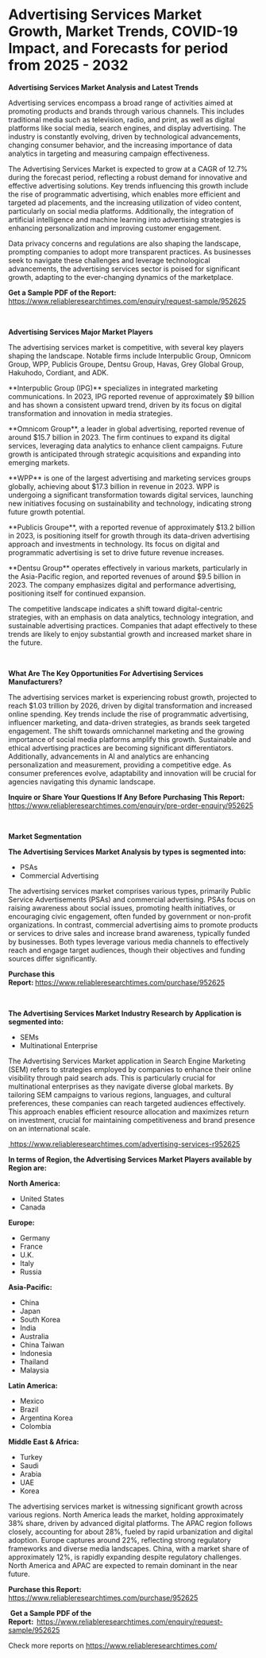 <p><h1>Advertising Services Market Growth, Market Trends, COVID-19 Impact, and Forecasts for period from 2025 - 2032</h1></p><p><strong>Advertising Services Market Analysis and Latest Trends</strong></p>
<p><p>Advertising services encompass a broad range of activities aimed at promoting products and brands through various channels. This includes traditional media such as television, radio, and print, as well as digital platforms like social media, search engines, and display advertising. The industry is constantly evolving, driven by technological advancements, changing consumer behavior, and the increasing importance of data analytics in targeting and measuring campaign effectiveness.</p><p>The Advertising Services Market is expected to grow at a CAGR of 12.7% during the forecast period, reflecting a robust demand for innovative and effective advertising solutions. Key trends influencing this growth include the rise of programmatic advertising, which enables more efficient and targeted ad placements, and the increasing utilization of video content, particularly on social media platforms. Additionally, the integration of artificial intelligence and machine learning into advertising strategies is enhancing personalization and improving customer engagement.</p><p>Data privacy concerns and regulations are also shaping the landscape, prompting companies to adopt more transparent practices. As businesses seek to navigate these challenges and leverage technological advancements, the advertising services sector is poised for significant growth, adapting to the ever-changing dynamics of the marketplace.</p></p>
<p><strong>Get a Sample PDF of the Report:&nbsp;</strong> <a href="https://www.reliableresearchtimes.com/enquiry/request-sample/952625?utm_campaign=3067&utm_medium=2&utm_source=Github&utm_content=ia&utm_term=06032025&utm_id=advertising-services">https://www.reliableresearchtimes.com/enquiry/request-sample/952625</a></p>
<p>&nbsp;</p>
<p><strong>Advertising Services Major Market Players</strong></p>
<p><p>The advertising services market is competitive, with several key players shaping the landscape. Notable firms include Interpublic Group, Omnicom Group, WPP, Publicis Groupe, Dentsu Group, Havas, Grey Global Group, Hakuhodo, Cordiant, and ADK.</p><p>**Interpublic Group (IPG)** specializes in integrated marketing communications. In 2023, IPG reported revenue of approximately $9 billion and has shown a consistent upward trend, driven by its focus on digital transformation and innovation in media strategies.</p><p>**Omnicom Group**, a leader in global advertising, reported revenue of around $15.7 billion in 2023. The firm continues to expand its digital services, leveraging data analytics to enhance client campaigns. Future growth is anticipated through strategic acquisitions and expanding into emerging markets.</p><p>**WPP** is one of the largest advertising and marketing services groups globally, achieving about $17.3 billion in revenue in 2023. WPP is undergoing a significant transformation towards digital services, launching new initiatives focusing on sustainability and technology, indicating strong future growth potential.</p><p>**Publicis Groupe**, with a reported revenue of approximately $13.2 billion in 2023, is positioning itself for growth through its data-driven advertising approach and investments in technology. Its focus on digital and programmatic advertising is set to drive future revenue increases.</p><p>**Dentsu Group** operates effectively in various markets, particularly in the Asia-Pacific region, and reported revenues of around $9.5 billion in 2023. The company emphasizes digital and performance advertising, positioning itself for continued expansion.</p><p>The competitive landscape indicates a shift toward digital-centric strategies, with an emphasis on data analytics, technology integration, and sustainable advertising practices. Companies that adapt effectively to these trends are likely to enjoy substantial growth and increased market share in the future.</p></p>
<p>&nbsp;</p>
<p><strong>What Are The Key Opportunities For Advertising Services Manufacturers?</strong></p>
<p><p>The advertising services market is experiencing robust growth, projected to reach $1.03 trillion by 2026, driven by digital transformation and increased online spending. Key trends include the rise of programmatic advertising, influencer marketing, and data-driven strategies, as brands seek targeted engagement. The shift towards omnichannel marketing and the growing importance of social media platforms amplify this growth. Sustainable and ethical advertising practices are becoming significant differentiators. Additionally, advancements in AI and analytics are enhancing personalization and measurement, providing a competitive edge. As consumer preferences evolve, adaptability and innovation will be crucial for agencies navigating this dynamic landscape.</p></p>
<p><strong>Inquire or Share Your Questions If Any Before Purchasing This Report:</strong> <a href="https://www.reliableresearchtimes.com/enquiry/pre-order-enquiry/952625?utm_campaign=3067&utm_medium=2&utm_source=Github&utm_content=ia&utm_term=06032025&utm_id=advertising-services">https://www.reliableresearchtimes.com/enquiry/pre-order-enquiry/952625</a></p>
<p>&nbsp;</p>
<p><strong>Market Segmentation</strong></p>
<p><strong>The Advertising Services Market Analysis by types is segmented into:</strong></p>
<p><ul><li>PSAs</li><li>Commercial Advertising</li></ul></p>
<p><p>The advertising services market comprises various types, primarily Public Service Advertisements (PSAs) and commercial advertising. PSAs focus on raising awareness about social issues, promoting health initiatives, or encouraging civic engagement, often funded by government or non-profit organizations. In contrast, commercial advertising aims to promote products or services to drive sales and increase brand awareness, typically funded by businesses. Both types leverage various media channels to effectively reach and engage target audiences, though their objectives and funding sources differ significantly.</p></p>
<p><strong>Purchase this Report:&nbsp;</strong><a href="https://www.reliableresearchtimes.com/purchase/952625?utm_campaign=3067&utm_medium=2&utm_source=Github&utm_content=ia&utm_term=06032025&utm_id=advertising-services">https://www.reliableresearchtimes.com/purchase/952625</a></p>
<p>&nbsp;</p>
<p><strong>The Advertising Services Market Industry Research by Application is segmented into:</strong></p>
<p><ul><li>SEMs</li><li>Multinational Enterprise</li></ul></p>
<p><p>The Advertising Services Market application in Search Engine Marketing (SEM) refers to strategies employed by companies to enhance their online visibility through paid search ads. This is particularly crucial for multinational enterprises as they navigate diverse global markets. By tailoring SEM campaigns to various regions, languages, and cultural preferences, these companies can reach targeted audiences effectively. This approach enables efficient resource allocation and maximizes return on investment, crucial for maintaining competitiveness and brand presence on an international scale.</p></p>
<p><a href="https://www.reliableresearchtimes.com/advertising-services-r952625?utm_campaign=3067&utm_medium=2&utm_source=Github&utm_content=ia&utm_term=06032025&utm_id=advertising-services">&nbsp;https://www.reliableresearchtimes.com/advertising-services-r952625</a></p>
<p><strong>In terms of Region, the Advertising Services Market Players available by Region are:</strong></p>
<p>
    <p> <strong> North America: </strong>
        <ul>
            <li>United States</li>
            <li>Canada</li>
        </ul>
        </p> 
    <p> <strong> Europe: </strong>
        <ul>
            <li>Germany</li>
            <li>France</li>
            <li>U.K.</li>
            <li>Italy</li>
            <li>Russia</li>
        </ul>
        </p> 
    <p> <strong> Asia-Pacific: </strong>
        <ul>
            <li>China</li>
            <li>Japan</li>
            <li>South Korea</li>
            <li>India</li>
            <li>Australia</li>
            <li>China Taiwan</li>
            <li>Indonesia</li>
            <li>Thailand</li>
            <li>Malaysia</li>
        </ul>
        </p> 
    <p> <strong> Latin America: </strong>
        <ul>
            <li>Mexico</li>
            <li>Brazil</li>
            <li>Argentina Korea</li>
            <li>Colombia</li>
        </ul>
        </p> 
    <p> <strong> Middle East & Africa: </strong>
        <ul>
            <li>Turkey</li>
            <li>Saudi</li>
            <li>Arabia</li>
            <li>UAE</li>
            <li>Korea</li>
        </ul>
    </p>
    </p>
<p><p>The advertising services market is witnessing significant growth across various regions. North America leads the market, holding approximately 38% share, driven by advanced digital platforms. The APAC region follows closely, accounting for about 28%, fueled by rapid urbanization and digital adoption. Europe captures around 22%, reflecting strong regulatory frameworks and diverse media landscapes. China, with a market share of approximately 12%, is rapidly expanding despite regulatory challenges. North America and APAC are expected to remain dominant in the near future.</p></p>
<p><strong>Purchase this Report: </strong><a href="https://www.reliableresearchtimes.com/purchase/952625?utm_campaign=3067&utm_medium=2&utm_source=Github&utm_content=ia&utm_term=06032025&utm_id=advertising-services">https://www.reliableresearchtimes.com/purchase/952625</a></p>
<p>&nbsp;<strong>Get a Sample PDF of the Report:&nbsp;&nbsp;</strong><a href="https://www.reliableresearchtimes.com/enquiry/request-sample/952625?utm_campaign=3067&utm_medium=2&utm_source=Github&utm_content=ia&utm_term=06032025&utm_id=advertising-services">https://www.reliableresearchtimes.com/enquiry/request-sample/952625</a></p>
<p><strong></strong></p>
<p>Check more reports on <a href="https://www.reliableresearchtimes.com/?utm_campaign=3067&utm_medium=2&utm_source=Github&utm_content=ia&utm_term=06032025&utm_id=advertising-services">https://www.reliableresearchtimes.com/</a></p>